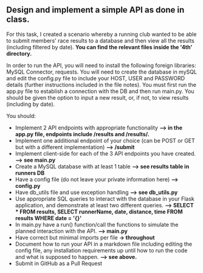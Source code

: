 ## Design and implement a simple API as done in class.

For this task, I created a scenario whereby a running club wanted to be able to submit members' race results to a database and then view all the results (including filtered by date). **You can find the relevant files inside the '4th' directory.**

In order to run the API, you will need to install the following foreign libraries: MySQL Connector, requests.
You will need to create the database in mySQL and edit the config.py file to include your HOST, USER and PASSWORD details (further instructions included in the file notes).
You must first run the app.py file to establish a connection with the DB and then run main.py. 
You should be given the option to input a new result, or, if not, to view results (including by date). 


You should:
+ Implement 2 API endpoints with appropriate functionality **--> in the app.py file, endpoints include /results and /results/<date>.**
+ Implement one additional endpoint of your choice (can be POST or GET but with a different implementation) **--> /submit**
+ Implement client-side for each of the 3 API endpoints you have created. **--> see main.py**
+ Create a MySQL database with at least 1 table **--> see results table in runners DB**
+ Have a config file (do not leave your private information here) **--> config.py**
+ Have db_utils file and use exception handling **--> see db_utils.py**
+ Use appropriate SQL queries to interact with the database in your Flask application, and demonstrate at least two different queries. **--> SELECT * FROM results, SELECT runnerName, date, distance, time FROM results WHERE date = '{}'**
+ In main.py have a run() function/call the functions to simulate the planned interaction with the API. **--> main.py**
+ Have correct but minimal imports per file **-> throughout**
+ Document how to run your API in a markdown file including editing the config file, any installation requirements up until how to run the code and what is supposed to happen. **--> see above.** 
+ Submit in GitHub as a Pull Request
